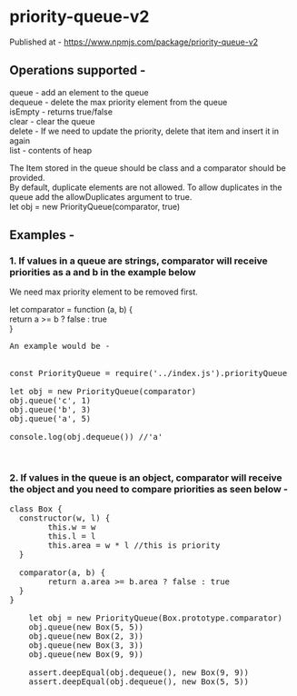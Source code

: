 # priority-queue-v2

Published at - https://www.npmjs.com/package/priority-queue-v2
<h2>Operations supported - </h2>

queue - add an element to the queue<br/>
dequeue - delete the max priority element from the queue<br/>
isEmpty - returns true/false<br/>
clear - clear the queue<br/>
delete - If we need to update the priority, delete that item and insert it in again <br/>
list - contents of heap<br/>

The Item stored in the queue should be class and a comparator should be provided.<br/>
By default, duplicate elements are not allowed. 
To allow duplicates in the queue add the allowDuplicates argument to true. <br/>
let obj = new PriorityQueue(comparator, true)

<h2>Examples -  </h2>

<h3>1. If values in a queue are strings, comparator will receive priorities as a and b in the example below</h3>
We need max priority element to be removed first.

let comparator = function (a, b) {<br/>
  return a >= b ? false : true<br/>
}<br/>

<pre>
An example would be - <br/>

const PriorityQueue = require('../index.js').priorityQueue

let obj = new PriorityQueue(comparator)
obj.queue('c', 1)
obj.queue('b', 3)
obj.queue('a', 5)

console.log(obj.dequeue()) //'a'
</pre><br/>

<h3>2. If values in the queue is an object, comparator will receive the object and you need to compare priorities as seen below - </h3>

<pre>
class Box {
  constructor(w, l) {
        this.w = w
        this.l = l
        this.area = w * l //this is priority
  }

  comparator(a, b) {
        return a.area >= b.area ? false : true
  }
}
    
    let obj = new PriorityQueue(Box.prototype.comparator)
    obj.queue(new Box(5, 5))
    obj.queue(new Box(2, 3))
    obj.queue(new Box(3, 3))
    obj.queue(new Box(9, 9))
    
    assert.deepEqual(obj.dequeue(), new Box(9, 9))
    assert.deepEqual(obj.dequeue(), new Box(5, 5))

</pre>









